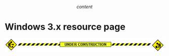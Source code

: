 $$ content $$

# Windows 3.x resource page

<center>
  <img src="/assets/construction.gif" alt="under construction" />
</center>
